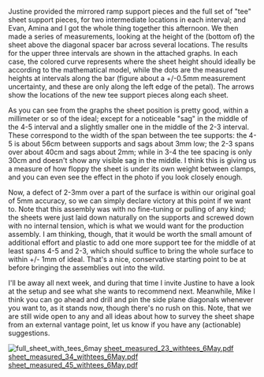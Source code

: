  Justine provided the mirrored ramp support pieces and the full set of "tee" sheet support pieces, for two intermediate locations in each interval; and Evan, Amina and I got the whole thing together this afternoon.  We then made a series of measurements, looking at the height of the (bottom of) the sheet above the diagonal spacer bar across several locations.  The results for the upper three intervals are shown in the attached graphs.  In each case, the colored curve represents where the sheet height should ideally be according to the mathematical model, while the  dots are the measured heights at intervals along the bar (figure about a +/-0.5mm measurement uncertainty, and these are only along the left edge of the petal).  The arrows show the locations of the new tee support pieces along each sheet.

As you can see from the graphs the sheet position is pretty good, within a millimeter or so of the ideal; except for a noticeable "sag" in the middle of the 4-5 interval and a slightly smaller one in the middle of the 2-3 interval.  These correspond to the width of the span between the tee supports: the 4-5 is about 56cm between supports and sags about 3mm low; the 2-3 spans over about 40cm and sags about 2mm; while in 3-4 the tee spacing is only 30cm and doesn't show any visible sag in the middle.  I think this is giving us a measure of how floppy the sheet is under its own weight between clamps, and you can even see the effect in the photo if you look closely enough.

  Now, a defect of 2-3mm over a part of the surface is within our original goal of 5mm accuracy, so we can simply declare victory at this point if we want to. Note that this assembly was with no fine-tuning or pulling of any kind; the sheets were just laid down naturally on the supports and screwed down with no internal tension, which is what we would want for the production assembly.  I am thinking, though, that it would be worth the small amount of additional effort and plastic to add one more support tee for the middle of at least spans 4-5 and 2-3, which should suffice to bring the whole surface to within +/- 1mm of ideal. That's a nice, conservative starting point to be at before bringing the assemblies out into the wild.

  I'll be away all next week, and during that time I invite Justine to have a look at the setup and see what she wants to recommend next.  Meanwhile, Mike I think you can go ahead and drill and pin the side plane diagonals whenever you want to, as it stands now, though there's no rush on this.  Note, that we are still wide open to any and all ideas about how to survey the sheet shape from an external vantage point, let us know if you have any (actionable) suggestions.

![full_sheet_with_tees_6may](https://cloud.githubusercontent.com/assets/1197186/15110234/91455144-15d7-11e6-8b95-a016a0084b2f.JPG)
[sheet_measured_23_withtees_6May.pdf](https://github.com/bmxdemo/bmxproject/files/254728/sheet_measured_23_withtees_6May.pdf)
[sheet_measured_34_withtees_6May.pdf](https://github.com/bmxdemo/bmxproject/files/254727/sheet_measured_34_withtees_6May.pdf)
[sheet_measured_45_withtees_6May.pdf](https://github.com/bmxdemo/bmxproject/files/254726/sheet_measured_45_withtees_6May.pdf)
